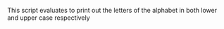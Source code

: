 This script evaluates to print out the letters of the alphabet in both lower and upper case respectively
